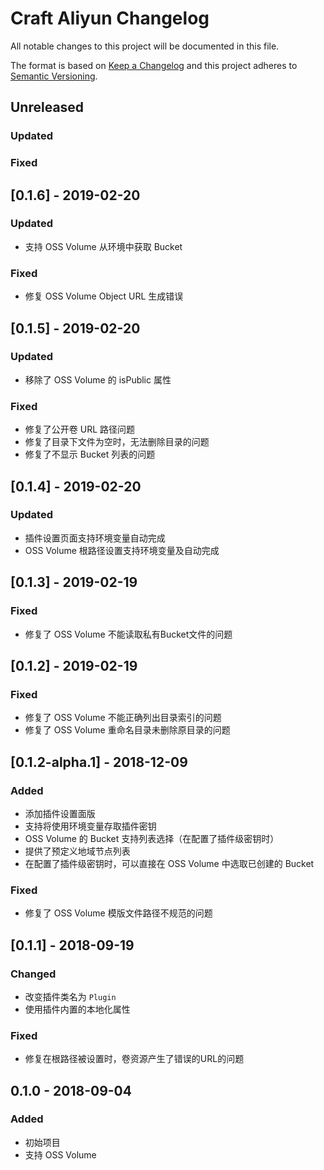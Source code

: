# Craft Aliyun Changelog

All notable changes to this project will be documented in this file.

The format is based on [Keep a Changelog](http://keepachangelog.com/) and this project adheres to [Semantic Versioning](http://semver.org/).

## Unreleased
### Updated
### Fixed

## [0.1.6] - 2019-02-20
### Updated
- 支持 OSS Volume 从环境中获取 Bucket

### Fixed
- 修复 OSS Volume Object URL 生成错误

## [0.1.5] - 2019-02-20
### Updated
- 移除了 OSS Volume 的 isPublic 属性

### Fixed
- 修复了公开卷 URL 路径问题
- 修复了目录下文件为空时，无法删除目录的问题
- 修复了不显示 Bucket 列表的问题

## [0.1.4] - 2019-02-20
### Updated
- 插件设置页面支持环境变量自动完成
- OSS Volume 根路径设置支持环境变量及自动完成

## [0.1.3] - 2019-02-19
### Fixed
- 修复了 OSS Volume 不能读取私有Bucket文件的问题

## [0.1.2] - 2019-02-19
### Fixed
- 修复了 OSS Volume 不能正确列出目录索引的问题
- 修复了 OSS Volume 重命名目录未删除原目录的问题

## [0.1.2-alpha.1] - 2018-12-09
### Added
- 添加插件设置面版
- 支持将使用环境变量存取插件密钥
- OSS Volume 的 Bucket 支持列表选择（在配置了插件级密钥时）
- 提供了预定义地域节点列表
- 在配置了插件级密钥时，可以直接在 OSS Volume 中选取已创建的 Bucket

### Fixed
- 修复了 OSS Volume 模版文件路径不规范的问题

## [0.1.1] - 2018-09-19
### Changed
- 改变插件类名为 `Plugin`
- 使用插件内置的本地化属性

### Fixed
- 修复在根路径被设置时，卷资源产生了错误的URL的问题

## 0.1.0 - 2018-09-04
### Added
- 初始项目
- 支持 OSS Volume
